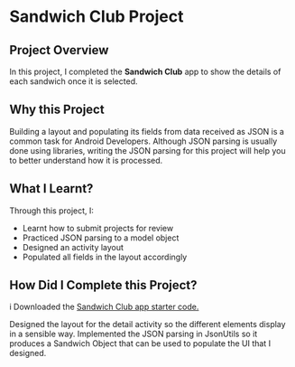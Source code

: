 # Sandwich Club Project 
## Project Overview
In this project, I completed the **Sandwich Club** app to
show the details of each sandwich once it is selected.

## Why this Project

Building a layout and populating its fields from data received as JSON
is a common task for Android Developers. Although JSON parsing is usually
done using libraries, writing the JSON parsing for  this project will
help you to better understand how it is processed.

## What I Learnt?
Through this project, I:
- Learnt how to submit projects for review
- Practiced JSON parsing to a model object
- Designed an activity layout
- Populated all fields in the layout accordingly

## How Did I Complete this Project?
i Downloaded the [Sandwich Club app starter code.](https://github.com/udacity/sandwich-club-starter-code)

Designed the layout for the detail activity so the different elements
display in a sensible way. Implemented the JSON parsing in JsonUtils so it
produces a Sandwich Object that can be used to populate the UI that I designed.
